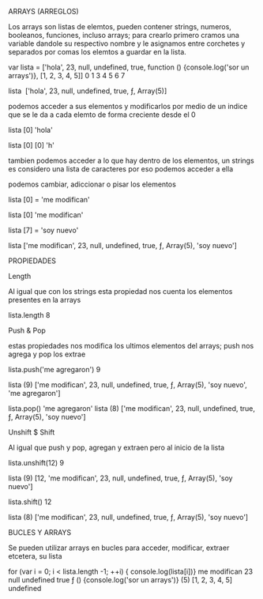 
ARRAYS (ARREGLOS)

Los arrays son listas de elemtos, pueden contener strings, numeros, booleanos, funciones, incluso arrays; para crearlo primero cramos una variable dandole su respectivo nombre y le asignamos entre corchetes y separados por comas los elemtos a guardar en la lista.

var lista = ['hola', 23, null, undefined, true, function () {console.log('sor un arrays')}, [1, 2, 3, 4, 5]]
               0     1    3        4       5                    6                                   7

lista
 ['hola', 23, null, undefined, true, ƒ, Array(5)]

podemos acceder a sus elementos y modificarlos por medio de un indice que se le da a cada elemto de forma creciente desde el 0 

lista [0]
'hola'

lista [0] [0]
'h'

tambien podemos acceder a lo que hay dentro de los elementos, un strings es considero una lista de caracteres por eso podemos acceder a ella

podemos cambiar, adiccionar o pisar los elementos

lista [0] = 'me modifican'

lista [0]
'me modifican'

lista [7] = 'soy nuevo'

lista
['me modifican', 23, null, undefined, true, ƒ, Array(5), 'soy nuevo']


PROPIEDADES

Length

Al igual que con los strings esta propiedad nos cuenta los elementos presentes en la arrays

lista.length
8

Push & Pop

estas propiedades nos modifica los ultimos elementos del arrays; push nos agrega y pop los extrae

lista.push('me agregaron')
9

lista
(9) ['me modifican', 23, null, undefined, true, ƒ, Array(5), 'soy nuevo', 'me agregaron']

lista.pop()
'me agregaron'
lista
(8) ['me modifican', 23, null, undefined, true, ƒ, Array(5), 'soy nuevo']

Unshift $ Shift

Al igual que push y pop, agregan y extraen pero al inicio de la lista

lista.unshift(12)
9

lista
(9) [12, 'me modifican', 23, null, undefined, true, ƒ, Array(5), 'soy nuevo']

lista.shift()
12

lista
(8) ['me modifican', 23, null, undefined, true, ƒ, Array(5), 'soy nuevo']



BUCLES Y ARRAYS

Se pueden utilizar arrays en bucles para acceder, modificar, extraer etcetera,  su lista

for (var i = 0; i < lista.length -1; ++i) {
    console.log(lista[i])}
me modifican
23
null
undefined
true
ƒ () {console.log('sor un arrays')}
(5) [1, 2, 3, 4, 5]
undefined

